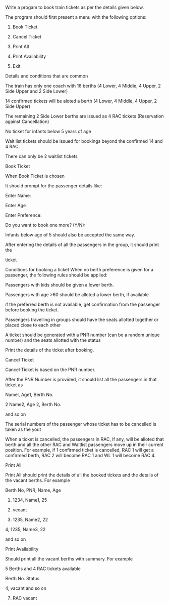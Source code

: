 Write a progam to book train tickets as per the details given below.

The program should first present a menu with the following options:

1. Book Ticket

2. Cancel Ticket

3. Print All

4. Print Availability

5. Exit

Details and conditions that are common

The train has only one coach with 16 berths (4 Lower, 4 Middie, 4 Upper, 2 Side Upper and 2 Side Lower)

14 confirmed tickets will be aloted a berth (4 Lower, 4 Middle, 4 Upper, 2 Side Upper)

The remaining 2 Side Lower berths are issued as 4 RAC tickets (Reservation against Cancellation)

No ticket for infants below 5 years of age

Wait list tickets should be issued for bookings beyond the confirmed 14 and 4 RAC.

There can only be 2 waitlist tickets

Book Ticket

When Book Ticket is chosen

It should prompt for the passenger details like:

Enter Name:

Enter Age

Enter Preference:

Do you want to book one more? (Y/N):

Infants below age of 5 should also be accepted the same way.

After entering the details of all the passengers in the group, it should print the

ticket

Conditions for booking a ticket
When no berth preference is given for a passenger, the following rules should be applied:

Passengers with kids should be given a lower berth.

Passengers with age >60 should be alloted a lower berth, if available

if the preferred berth is not available, get confirmation from the passenger before booking the ticket.

Passengers travelling in groups should have the seats allotted together or placed close to each other

A ticket should be generated with a PNR number (can be a random unique number) and the seats allotted with the status

Print the details of the ticket after booking.

Cancel Ticket

Cancel Ticket is based on the PNR number.

After the PNR Number is provided, it should list all the passengers in that ticket as

Namel, Age1, Berth No.

2 Name2, Age 2, Berth No.

and so on

The serial numbers of the passenger whose ticket has to be cancelled is taken as the yout

When a ticket is cancelled, the passengers in RAC, If any, will be alloted that berth and all the other RAC and Waltlist passengers move up in their current position. For example, if 1 confirmed ticket is cancelled, RAC 1 will get a confirmed berth, RAC 2 will become RAC 1 and WL 1 will become RAC 4.

Print All

Print All should print the details of all the booked tickets and the details of the vacant berths. For example

Berth No, PNR, Name, Age

1. 1234, Name1, 25

2. vecant

3. 1235, Name2, 22

4, 1235, Name3, 22

and so on

Print Availability

Should print all the vacant berths with summary. For example

5 Berths and 4 RAC tickets available

Berth No. Status

4, vacant and so on

7. RAC vacant
